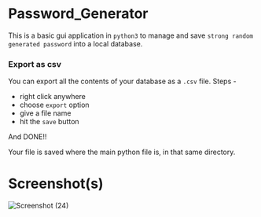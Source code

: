 # Password_Generator

This is a basic gui application in `python3` to manage and save `strong random generated password` into a local database.

### Export as csv
You can export all the contents of your database as a `.csv` file.
Steps -
- right click anywhere
- choose `export` option
- give a file name
- hit the `save` button 

And DONE!! 

Your file is saved where the main python file is, in that same directory. 

# Screenshot(s)
![Screenshot (24)](https://user-images.githubusercontent.com/55054089/123284332-cc20a900-d529-11eb-9e6c-514b1c4c0701.png)

